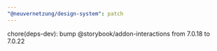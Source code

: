 ```yaml
---
"@neuvernetzung/design-system": patch
---
```


chore(deps-dev): bump @storybook/addon-interactions from 7.0.18 to 7.0.22
